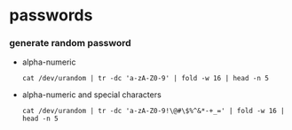 # passwords
### generate random password
* alpha-numeric  
  ```
  cat /dev/urandom | tr -dc 'a-zA-Z0-9' | fold -w 16 | head -n 5
  ```
  
* alpha-numeric and special characters  
  ```
  cat /dev/urandom | tr -dc 'a-zA-Z0-9!\@#\$%^&*-+_=' | fold -w 16 | head -n 5
  ```
